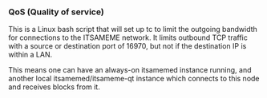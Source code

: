 ### QoS (Quality of service) ###

This is a Linux bash script that will set up tc to limit the outgoing bandwidth for connections to the ITSAMEME network. It limits outbound TCP traffic with a source or destination port of 16970, but not if the destination IP is within a LAN.

This means one can have an always-on itsamemed instance running, and another local itsamemed/itsameme-qt instance which connects to this node and receives blocks from it.
